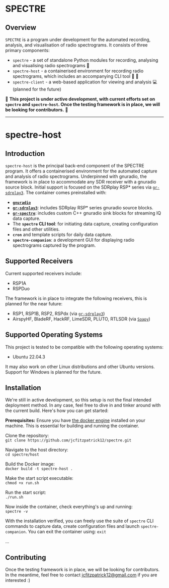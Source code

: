 # SPECTRE

## Overview
`SPECTRE` is a program under development for the automated recording, analysis, and visualisation of radio spectrograms. It consists of three primary components: 
- `spectre` - a set of standalone Python modules for recording, analysing and visualising radio spectrograms 🐍
- `spectre-host` - a containerised environment for recording radio spectrograms, which includes an accompanying CLI tool 📡 🐳
- `spectre-client` - a web-based application for viewing and analysis 💻 (planned for the future)
  
📢 **This project is under active development, with current efforts set on `spectre` and `spectre-host`. Once the testing framework is in place, we will be looking for contributors.**  📢 

---

# spectre-host

## Introduction
`spectre-host` is the principal back-end component of the SPECTRE program. It offers a containerised environment for the automated capture and analysis of radio spectrograms. Underpinned with gnuradio, the framework is in place to accommodate any SDR receiver with a gnuradio source block. Initial support is focused on the SDRplay RSP* series via [`gr-sdrplay3`](https://github.com/fventuri/gr-sdrplay3). The container comes preinstalled with:

- **[`gnuradio`](https://github.com/gnuradio/gnuradio)**
- **[`gr-sdrplay3`](https://github.com/fventuri/gr-sdrplay3)**: includes SDRplay RSP* series gnuradio source blocks.
- **[`gr-spectre`](https://github.com/jcfitzpatrick12/gr-spectre)**: includes custom C++ gnuradio sink blocks for streaming IQ data capture.
- The **`spectre` CLI tool**: for initiating data capture, creating configuration files and other utilities.
- **`cron`** and template scripts for daily data capture.
- **`spectre-companion`**: a development GUI for displaying radio spectrograms captured by the program.

## Supported Receivers

Current supported receivers include:
- RSP1A
- RSPDuo

The framework is in place to integrate the following receivers, this is planned for the near future:
- RSP1, RSP1B, RSP2, RSPdx (via [`gr-sdrplay3`](https://github.com/fventuri/gr-sdrplay3))
- AirspyHF, BladeRF, HackRF, LimeSDR, PLUTO, RTLSDR (via [`Soapy`](https://wiki.gnuradio.org/index.php/Soapy))

## Supported Operating Systems
This project is tested to be compatible with the following operating systems:

- Ubuntu 22.04.3

It may also work on other Linux distributions and other Ubuntu versions. Support for Windows is planned for the future.

## Installation
We're still in active development, so this setup is not the final intended deployment method. In any case, feel free to dive in and tinker around with the current build. Here's how you can get started:

**Prerequisites:**
Ensure you have [the docker engine](https://docs.docker.com/engine/install/ubuntu/) installed on your machine. This is essential for building and running the container.

Clone the repository:  
```git clone https://github.com/jcfitzpatrick12/spectre.git```

Navigate to the host directory:   
```cd spectre/host```

Build the Docker image:  
```docker build -t spectre-host .```

Make the start script executable:  
```chmod +x run.sh```

Run the start script:  
```./run.sh```

Now inside the container, check everything's up and running:  
```spectre -v ```

With the installation verified, you can freely use the suite of `spectre` CLI commands to capture data, create configuration files and launch `spectre-companion`. You can exit the container using: ```exit```

...

## Contributing
Once the testing framework is in place, we will be looking for contributors. In the meantime, feel free to contact jcfitzpatrick12@gmail.com if you are interested :)




